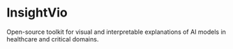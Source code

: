# InsightVio
Open-source toolkit for visual and interpretable explanations of AI models in healthcare and critical domains.
